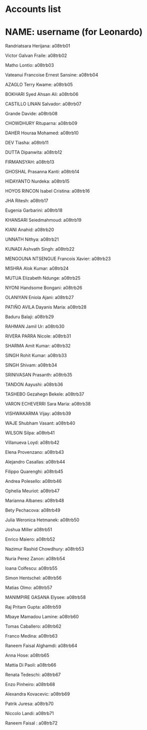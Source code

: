 # Accounts list
# NAME: username (for Leonardo)

Randriatsara Herijana:  a08trb01

Victor Galvan Fraile:  a08trb02

Matho Lontio:  a08trb03

Vateanui Francoise Ernest Sansine:  a08trb04

AZAGLO Terry Kwame:  a08trb05

BOKHARI Syed Ahsan Ali:  a08trb06

CASTILLO LINAN Salvador:  a08trb07

Grande Davide:  a08trb08

CHOWDHURY Rituparna:  a08trb09

DAHER Houraa Mohamed:  a08trb10

DEV Tiasha:  a08trb11

DUTTA Dipanwita:  a08trb12 

FIRMANSYAH:  a08trb13

GHOSHAL Prasanna Kanti:  a08trb14

HIDAYANTO Nurdeka:  a08trb15

HOYOS RINCON Isabel Cristina:  a08trb16

JHA Ritesh:  a08trb17

Eugenia Garbarini:  a08trb18

KHANSARI Seiedmahmoud:  a08trb19

KIANI Anahid:  a08trb20

UNNATH Nithya:  a08trb21

KUNADI Ashvath Singh:  a08trb22

MENGOUNA NTSENGUE Francois Xavier:  a08trb23

MISHRA Alok Kumar:  a08trb24

MUTUA Elizabeth Ndunge:  a08trb25

NYONI Handsome Bongani:  a08trb26

OLANIYAN Eniola Ajani:  a08trb27

PATIÑO AVILA Dayanis María:  a08trb28

Baduru Balaji:  a08trb29

RAHMAN Jamil Ur:  a08trb30

RIVERA PARRA Nicole:  a08trb31

SHARMA Amit Kumar:  a08trb32

SINGH Rohit Kumar:  a08trb33

SINGH Shivam:  a08trb34

SRINIVASAN Prasanth:  a08trb35

TANDON Aayushi:  a08trb36

TASHEBO Gezahegn Bekele:  a08trb37

VARON ECHEVERRI Sara Maria:  a08trb38

VISHWAKARMA Vijay:  a08trb39

WAJE Shubham Vasant:  a08trb40

WILSON Silpa:  a08trb41

Villanueva Loyd: a08trb42

Elena Provenzano: a08trb43

Alejandro Casallas: a08trb44

Filippo Quarenghi: a08trb45

Andrea Polesello: a08trb46

Ophelia Meuriot: a08trb47

Marianna Albanes: a08trb48

Bety Pechacova: a08trb49

Julia Weronica Hetmanek: a08trb50

Joshua Miller a08trb51

Enrico Maiero: a08trb52

Nazimur Rashid Chowdhury: a08trb53

Nuria Perez Zanon: a08trb54

Ioana Colfescu: a08trb55

Simon Hentschel: a08trb56

Matias Olmo: a08trb57

MANIMPIRE GASANA Elysee: a08trb58

Raj Pritam Gupta: a08trb59

Mbaye Mamadou Lamine: a08trb60

Tomas Caballero: a08trb62

Franco Medina: a08trb63

Raneem Faisal Alghamdi: a08trb64

Anna Hose: a08trb65

Mattia Di Paoli: a08trb66

Renata Tedeschi: a08trb67

Enzo Pinheiro: a08trb68

Alexandra Kovacevic: a08trb69

Patrik Juresa: a08trb70

Niccolo Landi: a08trb71

Raneem Faisal : a08trb72
